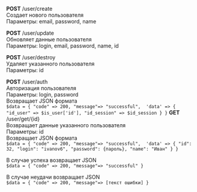 <b>POST</b> /user/create <br>
Создает нового пользователя <br>
Параметры: email, password, name <br>

<b>POST</b> /user/update <br>
Обновляет данные пользователя <br>
Параметры: login, email, password, name, id


<b>POST</b> /user/destroy <br>
Удаляет указанного пользователя <br>
Параметры: id <br>

<b>POST</b> /user/auth <br>
Авторизация пользователя <br>
Параметры: login, password <br>
Возвращает JSON формата  <br>
`$data = {
				"code" => 200,
				"message"=> "successful", 
				'data' => {
					"id_user" => $is_user['id'],
					"id_session" => $id_session
				}
			}`
<b>GET</b> /user/get/{id} <br>
Возвращает данные указанного пользователя <br>
Параметры: id <br>
Возвращает JSON формата  <br>
`$data = {
				"code" => 200,
				"message"=> "successful", 
				'data' => {
            "id": 32,
            "login": "ivanov6",
            "password": {пароль},
            "name": "Иван"
            }
			}`

В случае успеха возвращает JSON <br>
`$data = {
				"code" => 200,
				"message"=> "successful"
			}`

В случае неудачи возвращает JSON <br>
   `$data = {
				"code" => 200,
				"message"=> [текст ошибки]
			}`
